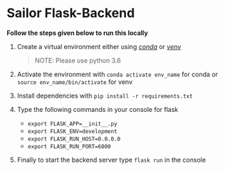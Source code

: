 # Sailor Flask-Backend

**Follow the steps given below to run this locally**

1. Create a virtual environment either using [_conda_](https://conda.io/projects/conda/en/latest/user-guide/tasks/manage-environments.html#activating-an-environment) or [_venv_](https://pypi.org/project/virtualenv/)

   > NOTE: Please use python 3.6

2. Activate the environment with `conda activate env_name` for conda or `source env_name/bin/activate` for venv
3. Install dependencies with `pip install -r requirements.txt`

4. Type the following commands in your console for flask

   - `export FLASK_APP=__init__.py`
   - `export FLASK_ENV=development`
   - `export FLASK_RUN_HOST=0.0.0.0`
   - `export FLASK_RUN_PORT=6000`

5. Finally to start the backend server type `flask run` in the console
